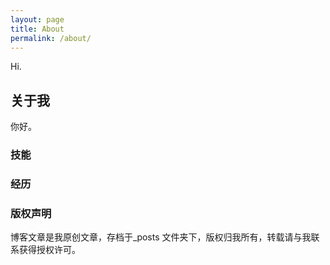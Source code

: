 ```yaml
---
layout: page
title: About
permalink: /about/
---
```


Hi.
## 关于我
你好。

### 技能


### 经历



### 版权声明
博客文章是我原创文章，存档于_posts 文件夹下，版权归我所有，转载请与我联系获得授权许可。

